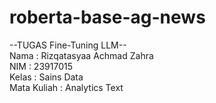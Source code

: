 # roberta-base-ag-news
--TUGAS Fine-Tuning LLM--\
Nama : Rizqatasyaa Achmad Zahra\
NIM : 23917015\
Kelas : Sains Data\
Mata Kuliah : Analytics Text
